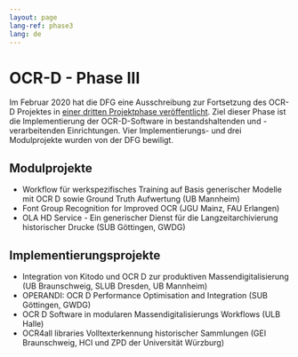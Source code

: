 ```yaml
---
layout: page
lang-ref: phase3
lang: de
---
```


# OCR-D - Phase III

Im Februar 2020 hat die DFG eine Ausschreibung zur Fortsetzung des OCR-D Projektes in [einer dritten Projektphase veröffentlicht](https://ocr-d.de/de/2020/02/25/dfg-ausschreibung.html). 
Ziel dieser Phase ist die Implementierung der OCR-D-Software in bestandshaltenden und 
-verarbeitenden Einrichtungen. Vier Implementierungs- und drei Modulprojekte wurden von der 
DFG bewiligt. 

## Modulprojekte
* Workflow für werkspezifisches Training auf Basis generischer Modelle mit OCR D sowie Ground Truth Aufwertung (UB Mannheim)
* Font Group Recognition for Improved OCR (JGU Mainz, FAU Erlangen)
* OLA HD Service - Ein generischer Dienst für die Langzeitarchivierung historischer Drucke (SUB Göttingen, GWDG)

## Implementierungsprojekte
* Integration von Kitodo und OCR D zur produktiven Massendigitalisierung (UB Braunschweig, SLUB Dresden, UB Mannheim)
* OPERANDI: OCR D Performance Optimisation and Integration (SUB Göttingen, GWDG)
* OCR D Software in modularen Massendigitalisierungs Workflows (ULB Halle)
* OCR4all libraries Volltexterkennung historischer Sammlungen (GEI Braunschweig, HCI und ZPD der Universität Würzburg)
 


